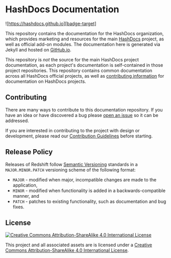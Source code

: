 # HashDocs Documentation

![https://hashdocs.github.io][badge-target]

This repository contains the documentation for the HashDocs organization, which provides marketing and
resources for the main [HashDocs][hashdocs] project, as well as official add-on modules. The documentation here is
generated via Jekyll and hosted on [GitHub.io][hashdocs-docs].

This repository is _not_ the source for the main HashDocs project documentation, as each project's documentation is
self-contained in those project repositories. This repository contains common documentation across all HashDocs
official projects, as well as [contributing information][project-contributing] for documentation on HashDocs projects.

## Contributing

There are many ways to contribute to this documentation repository. If you have an idea or have discovered a bug
please [open an issue][project-issues] so it can be addressed.

If you are interested in contributing to the project with design or development, please read our
[Contribution Guidelines][project-contributing] before starting.

## Release Policy

Releases of Redshift follow [Semantic Versioning][semver] standards in a `MAJOR.MINOR.PATCH` versioning scheme of the
following format:

* `MAJOR` - modified when major, incompatible changes are made to the application,
* `MINOR` - modified when functionality is added in a backwards-compatible manner, and
* `PATCH` - patches to existing functionality, such as documentation and bug fixes.

## License

[![Creative Commons Attribution-ShareAlike 4.0 International License][img-cc-license]][cc-license]

This project and all associated assets are is licensed under a
[Creative Commons Attribution-ShareAlike 4.0 International License][cc-license].



<!-- Markdown Link Repository -->

[badge-target]:         https://img.shields.io/static/v1?label=documentation&message=https%3A%2F%2Fhashdocs.github.io&color=6082B6&labelColor=666666&style=for-the-badge

[cc-license]:           http://creativecommons.org/licenses/by-sa/4.0/

[hashdocs]:             https://github.com/hashdocs/hashdocs
[hashdocs-docs]:        https://github.io/hashdocs

[img-cc-license]:       https://i.creativecommons.org/l/by-sa/4.0/88x31.png

[project-contributing]: CONTRIBUTING.md
[project-issues]:       https://github.com/hashdocs/hashdocs.github.io/issues

[semver]:               https://semver.org/
